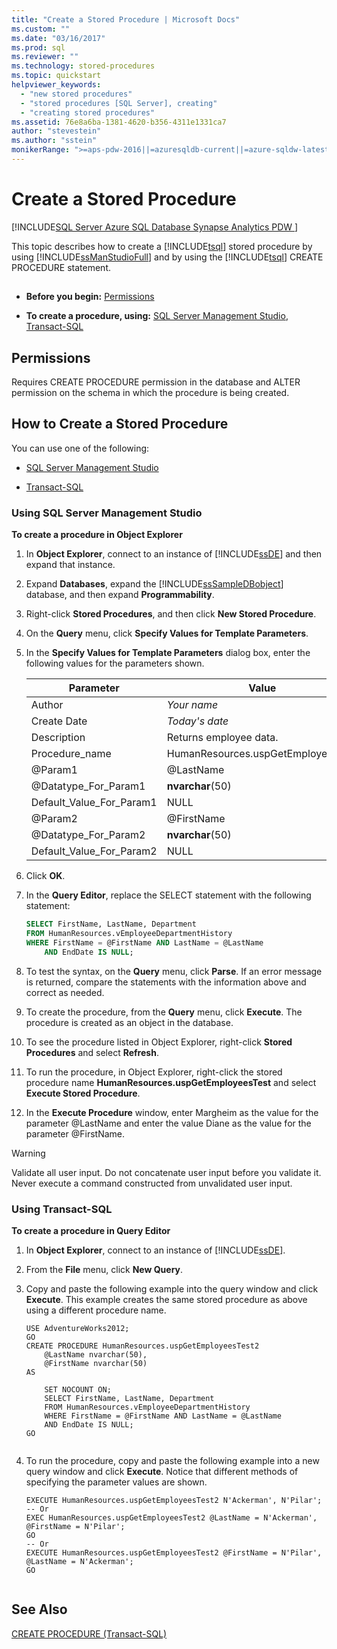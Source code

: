 ```yaml
---
title: "Create a Stored Procedure | Microsoft Docs"
ms.custom: ""
ms.date: "03/16/2017"
ms.prod: sql
ms.reviewer: ""
ms.technology: stored-procedures
ms.topic: quickstart
helpviewer_keywords: 
  - "new stored procedures"
  - "stored procedures [SQL Server], creating"
  - "creating stored procedures"
ms.assetid: 76e8a6ba-1381-4620-b356-4311e1331ca7
author: "stevestein"
ms.author: "sstein"
monikerRange: ">=aps-pdw-2016||=azuresqldb-current||=azure-sqldw-latest||>=sql-server-2016||=sqlallproducts-allversions||>=sql-server-linux-2017||=azuresqldb-mi-current"
---
```

# Create a Stored Procedure
[!INCLUDE[SQL Server Azure SQL Database Synapse Analytics PDW ](../../includes/applies-to-version/sql-asdb-asdbmi-asdw-pdw.md)]


This topic describes how to create a [!INCLUDE[tsql](../../includes/tsql-md.md)] stored procedure by using [!INCLUDE[ssManStudioFull](../../includes/ssmanstudiofull-md.md)] and by using the [!INCLUDE[tsql](../../includes/tsql-md.md)] CREATE PROCEDURE statement.  
  
##  <a name="Top"></a>   
-   **Before you begin:**  [Permissions](#Permissions)  
  
-   **To create a procedure, using:**  [SQL Server Management Studio](#SSMSProcedure), [Transact-SQL](#TsqlProcedure)  
  
##  <a name="Permissions"></a> Permissions  
 Requires CREATE PROCEDURE permission in the database and ALTER permission on the schema in which the procedure is being created.  
  
##  <a name="Procedures"></a> How to Create a Stored Procedure  
 You can use one of the following:  
  
-   [SQL Server Management Studio](#SSMSProcedure)  
  
-   [Transact-SQL](#TsqlProcedure)  
  
###  <a name="SSMSProcedure"></a> Using SQL Server Management Studio  
 **To create a procedure in Object Explorer**  
  
1.  In **Object Explorer**, connect to an instance of [!INCLUDE[ssDE](../../includes/ssde-md.md)] and then expand that instance.  
  
2.  Expand **Databases**, expand the [!INCLUDE[ssSampleDBobject](../../includes/sssampledbobject-md.md)] database, and then expand **Programmability**.  
  
3.  Right-click **Stored Procedures**, and then click **New Stored Procedure**.  
  
4.  On the **Query** menu, click **Specify Values for Template Parameters**.  
  
5.  In the **Specify Values for Template Parameters** dialog box, enter the following values for the parameters shown.  
  
    |Parameter|Value|  
    |---------------|-----------|  
    |Author|*Your name*|  
    |Create Date|*Today's date*|  
    |Description|Returns employee data.|  
    |Procedure_name|HumanResources.uspGetEmployeesTest|  
    |@Param1|@LastName|  
    |@Datatype_For_Param1|**nvarchar**(50)|  
    |Default_Value_For_Param1|NULL|  
    |@Param2|@FirstName|  
    |@Datatype_For_Param2|**nvarchar**(50)|  
    |Default_Value_For_Param2|NULL|  
  
6.  Click **OK**.  
  
7.  In the **Query Editor**, replace the SELECT statement with the following statement:  
  
    ```sql  
    SELECT FirstName, LastName, Department  
    FROM HumanResources.vEmployeeDepartmentHistory  
    WHERE FirstName = @FirstName AND LastName = @LastName  
        AND EndDate IS NULL;  
    ```  
  
8.  To test the syntax, on the **Query** menu, click **Parse**. If an error message is returned, compare the statements with the information above and correct as needed.  
  
9. To create the procedure, from  the **Query** menu, click **Execute**. The procedure is created as an object in the database.  
  
10. To see the procedure listed in Object Explorer, right-click **Stored Procedures** and select **Refresh**.  
  
11. To run the procedure, in Object Explorer, right-click the stored procedure name **HumanResources.uspGetEmployeesTest** and select **Execute Stored Procedure**.  
  
12. In the **Execute Procedure** window, enter Margheim as the value for the parameter @LastName and enter the value Diane as the value for the parameter @FirstName.  
  
> [!WARNING]  
>  Validate all user input. Do not concatenate user input before you validate it. Never execute a command constructed from unvalidated user input.  
  
###  <a name="TsqlProcedure"></a> Using Transact-SQL  
 **To create a procedure in Query Editor**  
  
1.  In **Object Explorer**, connect to an instance of [!INCLUDE[ssDE](../../includes/ssde-md.md)].  
  
2.  From the **File** menu, click **New Query**.  
  
3.  Copy and paste the following example into the query window and click **Execute**. This example creates the same stored procedure as above using a different procedure name.  
  
    ```  
    USE AdventureWorks2012;  
    GO  
    CREATE PROCEDURE HumanResources.uspGetEmployeesTest2   
        @LastName nvarchar(50),   
        @FirstName nvarchar(50)   
    AS   
  
        SET NOCOUNT ON;  
        SELECT FirstName, LastName, Department  
        FROM HumanResources.vEmployeeDepartmentHistory  
        WHERE FirstName = @FirstName AND LastName = @LastName  
        AND EndDate IS NULL;  
    GO  
  
    ```  
  
4.  To run the procedure, copy and paste the following example into a new query window and click **Execute**. Notice that different methods of specifying the parameter values are shown.  
  
    ```  
    EXECUTE HumanResources.uspGetEmployeesTest2 N'Ackerman', N'Pilar';  
    -- Or  
    EXEC HumanResources.uspGetEmployeesTest2 @LastName = N'Ackerman', @FirstName = N'Pilar';  
    GO  
    -- Or  
    EXECUTE HumanResources.uspGetEmployeesTest2 @FirstName = N'Pilar', @LastName = N'Ackerman';  
    GO  
  
    ```  
  
##  <a name="PowerShellProcedure"></a>   
## See Also  
 [CREATE PROCEDURE &#40;Transact-SQL&#41;](../../t-sql/statements/create-procedure-transact-sql.md)  
  
  
